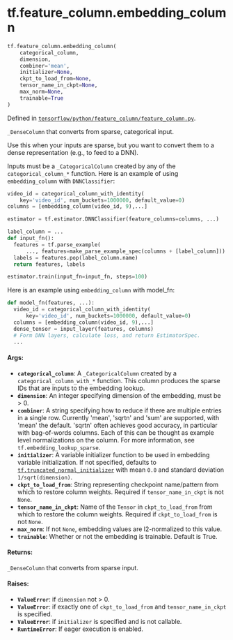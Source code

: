 <div itemscope itemtype="http://developers.google.com/ReferenceObject">
<meta itemprop="name" content="tf.feature_column.embedding_column" />
<meta itemprop="path" content="Stable" />
</div>

# tf.feature_column.embedding_column

``` python
tf.feature_column.embedding_column(
    categorical_column,
    dimension,
    combiner='mean',
    initializer=None,
    ckpt_to_load_from=None,
    tensor_name_in_ckpt=None,
    max_norm=None,
    trainable=True
)
```



Defined in [`tensorflow/python/feature_column/feature_column.py`](https://www.tensorflow.org/code/tensorflow/python/feature_column/feature_column.py).

`_DenseColumn` that converts from sparse, categorical input.

Use this when your inputs are sparse, but you want to convert them to a dense
representation (e.g., to feed to a DNN).

Inputs must be a `_CategoricalColumn` created by any of the
`categorical_column_*` function. Here is an example of using
`embedding_column` with `DNNClassifier`:

```python
video_id = categorical_column_with_identity(
    key='video_id', num_buckets=1000000, default_value=0)
columns = [embedding_column(video_id, 9),...]

estimator = tf.estimator.DNNClassifier(feature_columns=columns, ...)

label_column = ...
def input_fn():
  features = tf.parse_example(
      ..., features=make_parse_example_spec(columns + [label_column]))
  labels = features.pop(label_column.name)
  return features, labels

estimator.train(input_fn=input_fn, steps=100)
```

Here is an example using `embedding_column` with model_fn:

```python
def model_fn(features, ...):
  video_id = categorical_column_with_identity(
      key='video_id', num_buckets=1000000, default_value=0)
  columns = [embedding_column(video_id, 9),...]
  dense_tensor = input_layer(features, columns)
  # Form DNN layers, calculate loss, and return EstimatorSpec.
  ...
```

#### Args:

* <b>`categorical_column`</b>: A `_CategoricalColumn` created by a
    `categorical_column_with_*` function. This column produces the sparse IDs
    that are inputs to the embedding lookup.
* <b>`dimension`</b>: An integer specifying dimension of the embedding, must be > 0.
* <b>`combiner`</b>: A string specifying how to reduce if there are multiple entries
    in a single row. Currently 'mean', 'sqrtn' and 'sum' are supported, with
    'mean' the default. 'sqrtn' often achieves good accuracy, in particular
    with bag-of-words columns. Each of this can be thought as example level
    normalizations on the column. For more information, see
    `tf.embedding_lookup_sparse`.
* <b>`initializer`</b>: A variable initializer function to be used in embedding
    variable initialization. If not specified, defaults to
    <a href="../../tf/initializers/truncated_normal.md"><code>tf.truncated_normal_initializer</code></a> with mean `0.0` and standard deviation
    `1/sqrt(dimension)`.
* <b>`ckpt_to_load_from`</b>: String representing checkpoint name/pattern from which to
    restore column weights. Required if `tensor_name_in_ckpt` is not `None`.
* <b>`tensor_name_in_ckpt`</b>: Name of the `Tensor` in `ckpt_to_load_from` from
    which to restore the column weights. Required if `ckpt_to_load_from` is
    not `None`.
* <b>`max_norm`</b>: If not `None`, embedding values are l2-normalized to this value.
* <b>`trainable`</b>: Whether or not the embedding is trainable. Default is True.


#### Returns:

`_DenseColumn` that converts from sparse input.


#### Raises:

* <b>`ValueError`</b>: if `dimension` not > 0.
* <b>`ValueError`</b>: if exactly one of `ckpt_to_load_from` and `tensor_name_in_ckpt`
    is specified.
* <b>`ValueError`</b>: if `initializer` is specified and is not callable.
* <b>`RuntimeError`</b>: If eager execution is enabled.